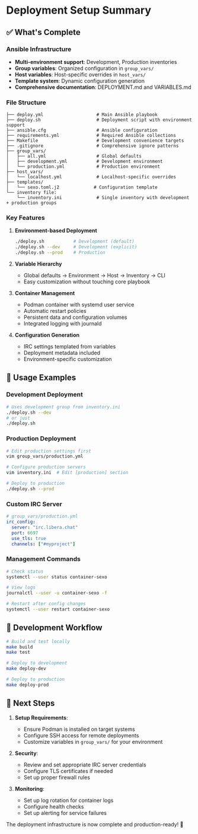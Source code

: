 # Deployment Setup Summary

## ✅ What's Complete

### **Ansible Infrastructure**
- **Multi-environment support**: Development, Production inventories
- **Group variables**: Organized configuration in `group_vars/`
- **Host variables**: Host-specific overrides in `host_vars/`
- **Template system**: Dynamic configuration generation
- **Comprehensive documentation**: DEPLOYMENT.md and VARIABLES.md

### **File Structure**
```
├── deploy.yml                    # Main Ansible playbook
├── deploy.sh                     # Deployment script with environment support
├── ansible.cfg                   # Ansible configuration
├── requirements.yml              # Required Ansible collections
├── Makefile                      # Development convenience targets
├── .gitignore                    # Comprehensive ignore patterns
├── group_vars/
│   ├── all.yml                   # Global defaults
│   ├── development.yml           # Development environment
│   └── production.yml            # Production environment
├── host_vars/
│   └── localhost.yml             # Localhost-specific overrides
├── templates/
│   └── sexo.toml.j2             # Configuration template
└── inventory file:
    └── inventory.ini             # Single inventory with development + production groups
```

### **Key Features**

1. **Environment-based Deployment**
   ```bash
   ./deploy.sh           # Development (default)
   ./deploy.sh --dev     # Development (explicit)
   ./deploy.sh --prod    # Production
   ```

2. **Variable Hierarchy**
   - Global defaults → Environment → Host → Inventory → CLI
   - Easy customization without touching core playbook

3. **Container Management**
   - Podman container with systemd user service
   - Automatic restart policies
   - Persistent data and configuration volumes
   - Integrated logging with journald

4. **Configuration Generation**
   - IRC settings templated from variables
   - Deployment metadata included
   - Environment-specific customization

## 🚀 Usage Examples

### Development Deployment
```bash
# Uses development group from inventory.ini
./deploy.sh --dev
# or just
./deploy.sh
```

### Production Deployment
```bash
# Edit production settings first
vim group_vars/production.yml

# Configure production servers
vim inventory.ini  # Edit [production] section

# Deploy to production
./deploy.sh --prod
```

### Custom IRC Server
```yaml
# group_vars/production.yml
irc_config:
  server: "irc.libera.chat"
  port: 6697
  use_tls: true
  channels: ["#myproject"]
```

### Management Commands
```bash
# Check status
systemctl --user status container-sexo

# View logs
journalctl --user -u container-sexo -f

# Restart after config changes
systemctl --user restart container-sexo
```

## 🔧 Development Workflow

```bash
# Build and test locally
make build
make test

# Deploy to development
make deploy-dev

# Deploy to production
make deploy-prod
```

## 📝 Next Steps

1. **Setup Requirements**:
   - Ensure Podman is installed on target systems
   - Configure SSH access for remote deployments
   - Customize variables in `group_vars/` for your environment

2. **Security**:
   - Review and set appropriate IRC server credentials
   - Configure TLS certificates if needed
   - Set up proper firewall rules

3. **Monitoring**:
   - Set up log rotation for container logs
   - Configure health checks
   - Set up alerting for service failures

The deployment infrastructure is now complete and production-ready! 🎉
